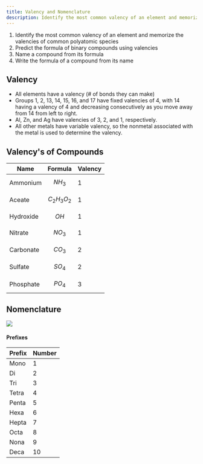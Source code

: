 ```yaml
---
title: Valency and Nomenclature
description: Identify the most common valency of an element and memorize the valencies of common polyatomic species. Predict the formula of binary compounds using valencies. Name a compound from its formula. Write the formula of a compound from its name.
---
```


1. Identify the most common valency of an element and memorize the valencies of common polyatomic species
2. Predict the formula of binary compounds using valencies
3. Name a compound from its formula
4. Write the formula of a compound from its name

## Valency
- All elements have a valency (# of bonds they can make)
- Groups 1, 2, 13, 14, 15, 16, and 17 have fixed valencies of 4, with 14 having a valency of 4 and decreasing consecutively as you move away from 14 from left to right.
- Al, Zn, and Ag have valencies of 3, 2, and 1, respectively.
- All other metals have variable valency, so the nonmetal associated with the metal is used to determine the valency.

## Valency's of Compounds

| Name          | Formula | Valency |
|---------------|---------|---------|
| Ammonium      | $$NH_3$$    | 1       |
| Aceate        | $$C_2H_3O_2$$ | 1       |
| Hydroxide     | $$OH$$     | 1       |
| Nitrate       | $$NO_3$$    | 1       |
| Carbonate     | $$CO_3$$    | 2       |
| Sulfate       | $$SO_4$$    | 2       |
| Phosphate     | $$PO_4$$    | 3       |

## Nomenclature
[![](https://mermaid.ink/img/pako:eNp1VNtymzAQ_ZUdnmBqPzRpXzyTdrAdp-RimDhD7IIfFBBGE5AYAbmMJ6_9gH5iv6SLhLHSC0-sdHb36OyR9lYiUmpNrJhnhXhOciIbuJvHHPBzo1WD8RbG4y8w3ceWVwNr4IY2pIAPsBS8VL9CwvLbqbHyNbbedIkp5sKG1qrELIqthZAlaSbg2msHpmOW0tjaauxMgc6xz1xghm5juw7k5IkCgYy90BSeSEF58npscW62WGCLe8kaekwf6ivgUijcxd84eGZNDqEuD4zDrSgJh2VbUkmKGpDwUOpCFfF0sNCB1mcQxZ46yDkRZSVanh7peibdy8jbcSEp1G2Gx9sakJ7oVeSmKXQ6vcdcqt1rPMZMlA-M04OkA8er_yHeiX6tUDcdKqfJ42QQQGTgwpkZHkvfqKQlJp2_kLIqaI21i7ZkvC3Bf-nI_vrxE5dO_ZMReFJwsD3PgUXRCnnYXdAFboaEk5Rhmu2FDgS5qKucNBoRBv6nfyMONcLgRJEyzNbr5u-1WYd5GO7sJ-GbkwiigzPXLmyURv1hA7V_q8fb5BTwkA9UdopkTNZGi07dM_h4nPWt2WEVIbVKUpwhcEpT9HKGN2e9NbA9-Ts19B57AGnYnQKEOljpQFOraSJ4arDZODiL1x3lR0KhSeg-mktRwVh0F3iM90uKsm-6NeA9p3V0RWl1IEVQ3LpH3av9TTTY7E8F1xqgg40Kvr_zzsw_AXtG5AMaZc5EZyBnBMGs-Ay2HriQbQ0B5Q1J8kJ5yDEG7xs8XTfyOD4SLAWPV23Tc7BGFt7jkrAUH7t9txZbOMwSb8IEf1MiH2N8BN8QR9pGrF55Yk0a2dKRJUW7y61Jho8ARm2Voj_njOwkKTXk7Tdl4JO-?type=png)](https://mermaid.live/edit#pako:eNp1VNtymzAQ_ZUdnmBqPzRpXzyTdrAdp-RimDhD7IIfFBBGE5AYAbmMJ6_9gH5iv6SLhLHSC0-sdHb36OyR9lYiUmpNrJhnhXhOciIbuJvHHPBzo1WD8RbG4y8w3ceWVwNr4IY2pIAPsBS8VL9CwvLbqbHyNbbedIkp5sKG1qrELIqthZAlaSbg2msHpmOW0tjaauxMgc6xz1xghm5juw7k5IkCgYy90BSeSEF58npscW62WGCLe8kaekwf6ivgUijcxd84eGZNDqEuD4zDrSgJh2VbUkmKGpDwUOpCFfF0sNCB1mcQxZ46yDkRZSVanh7peibdy8jbcSEp1G2Gx9sakJ7oVeSmKXQ6vcdcqt1rPMZMlA-M04OkA8er_yHeiX6tUDcdKqfJ42QQQGTgwpkZHkvfqKQlJp2_kLIqaI21i7ZkvC3Bf-nI_vrxE5dO_ZMReFJwsD3PgUXRCnnYXdAFboaEk5Rhmu2FDgS5qKucNBoRBv6nfyMONcLgRJEyzNbr5u-1WYd5GO7sJ-GbkwiigzPXLmyURv1hA7V_q8fb5BTwkA9UdopkTNZGi07dM_h4nPWt2WEVIbVKUpwhcEpT9HKGN2e9NbA9-Ts19B57AGnYnQKEOljpQFOraSJ4arDZODiL1x3lR0KhSeg-mktRwVh0F3iM90uKsm-6NeA9p3V0RWl1IEVQ3LpH3av9TTTY7E8F1xqgg40Kvr_zzsw_AXtG5AMaZc5EZyBnBMGs-Ay2HriQbQ0B5Q1J8kJ5yDEG7xs8XTfyOD4SLAWPV23Tc7BGFt7jkrAUH7t9txZbOMwSb8IEf1MiH2N8BN8QR9pGrF55Yk0a2dKRJUW7y61Jho8ARm2Voj_njOwkKTXk7Tdl4JO-)

#### Prefixes

| Prefix | Number |
|--------|--------|
| Mono   | 1      |
| Di     | 2      |
| Tri    | 3      |
| Tetra  | 4      |
| Penta  | 5      |
| Hexa   | 6      |
| Hepta  | 7      |
| Octa   | 8      |
| Nona   | 9      |
| Deca   | 10     |

